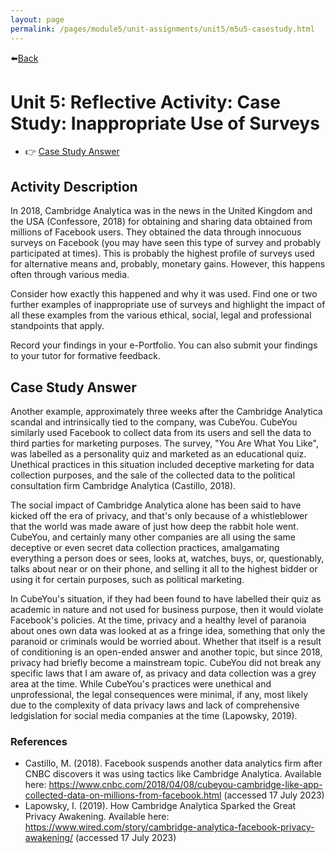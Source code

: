 ```yaml
---
layout: page
permalink: /pages/module5/unit-assignments/unit5/m5u5-casestudy.html
---
```


⬅️[Back](/pages/module5/unit-assignments/unit5/m5u5.html)

# Unit 5: Reflective Activity: Case Study: Inappropriate Use of Surveys

- 👉 [Case Study Answer](#case-study-answer)

## Activity Description

In 2018, Cambridge Analytica was in the news in the United Kingdom and the USA (Confessore, 2018) for obtaining and sharing data obtained from millions of Facebook users. They obtained the data through innocuous surveys on Facebook (you may have seen this type of survey and probably participated at times). This is probably the highest profile of surveys used for alternative means and, probably, monetary gains. However, this happens often through various media.

Consider how exactly this happened and why it was used. Find one or two further examples of inappropriate use of surveys and highlight the impact of all these examples from the various ethical, social, legal and professional standpoints that apply.

Record your findings in your e-Portfolio. You can also submit your findings to your tutor for formative feedback.

## Case Study Answer

Another example, approximately three weeks after the Cambridge Analytica scandal and intrinsically tied to the company, was CubeYou. CubeYou similarly used Facebook to collect data from its users and sell the data to third parties for marketing purposes. The survey, "You Are What You Like", was labelled as a personality quiz and marketed as an educational quiz. Unethical practices in this situation included deceptive marketing for data collection purposes, and the sale of the collected data to the political consultation firm Cambridge Analytica (Castillo, 2018).

The social impact of Cambridge Analytica alone has been said to have kicked off the era of privacy, and that's only because of a whistleblower that the world was made aware of just how deep the rabbit hole went. CubeYou, and certainly many other companies are all using the same deceptive or even secret data collection practices, amalgamating everything a person does or sees, looks at, watches, buys, or, questionably, talks about near or on their phone, and selling it all to the highest bidder or using it for certain purposes, such as political marketing.

In CubeYou's situation, if they had been found to have labelled their quiz as academic in nature and not used for business purpose, then it would violate Facebook's policies. At the time, privacy and a healthy level of paranoia about ones own data was looked at as a fringe idea, something that only the paranoid or criminals would be worried about. Whether that itself is a result of conditioning is an open-ended answer and another topic, but since 2018, privacy had briefly become a mainstream topic. CubeYou did not break any specific laws that I am aware of, as privacy and data collection was a grey area at the time. While CubeYou's practices were unethical and unprofessional, the legal consequences were minimal, if any, most likely due to the complexity of data privacy laws and lack of comprehensive ledgislation for social media companies at the time (Lapowsky, 2019).


### References

- Castillo, M. (2018). Facebook suspends another data analytics firm after CNBC discovers it was using tactics like Cambridge Analytica. Available here: https://www.cnbc.com/2018/04/08/cubeyou-cambridge-like-app-collected-data-on-millions-from-facebook.html (accessed 17 July 2023)
- Lapowsky, I. (2019). How Cambridge Analytica Sparked the Great Privacy Awakening. Available here: https://www.wired.com/story/cambridge-analytica-facebook-privacy-awakening/ (accessed 17 July 2023)
